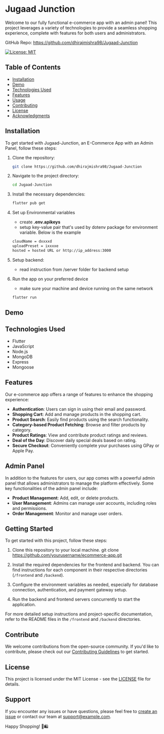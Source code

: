 # Jugaad Junction

Welcome to our fully functional e-commerce app with an admin panel! This project leverages a variety of technologies to provide a seamless shopping experience, complete with features for both users and administrators.

GitHub Repo: https://github.com/dhirajmishra98/Jugaad-Junction


[![License: MIT](https://img.shields.io/badge/License-MIT-yellow.svg)](https://opensource.org/licenses/MIT)

## Table of Contents

- [Installation](#installation)
- [Demo](#demo)
- [Technologies Used](#technolgiesused)
- [Features](#features)
- [Usage](#usage)
- [Contributing](#contributing)
- [License](#license)
- [Acknowledgments](#acknowledgments)

## Installation
To get started with Jugaad-Junction, an E-Commerce App with an Admin Panel, follow these steps:

1. Clone the repository:
   ```bash
   git clone https://github.com/dhirajmishra98/Jugaad-Junction

2. Navigate to the project directory:
   ```bash
   cd Jugaad-Junction

3. Install the necessary dependencies:
   ```bash
   flutter pub get

4. Set up Environmental variables
    - create **.env.apikeys**
    - setup key-value pair that's used by dotenv package for environment variable. Below is the example
    ```bash
    cloudName = dxxxxd
    uploadPreset = ixxxxe
    hosted = hosted URL or http://ip_address:3000 

5. Setup backend:
   - read instruction from /server folder for backend setup

6. Run the app on your preferred device
   - make sure your machine and device running on the same network
   ```bash
   flutter run

## Demo








    
















## Technologies Used

- Flutter
- JavaScript
- Node.js
- MongoDB
- Express
- Mongoose

## Features

Our e-commerce app offers a range of features to enhance the shopping experience:

- **Authentication**: Users can sign in using their email and password.
- **Shopping Cart**: Add and manage products in the shopping cart.
- **Product Search**: Easily find products using the search functionality.
- **Category-based Product Fetching**: Browse and filter products by category.
- **Product Ratings**: View and contribute product ratings and reviews.
- **Deal of the Day**: Discover daily special deals based on rating.
- **Secure Checkout**: Conveniently complete your purchases using GPay or Apple Pay.

## Admin Panel

In addition to the features for users, our app comes with a powerful admin panel that allows administrators to manage the platform effectively. Some key functionalities of the admin panel include:

- **Product Management**: Add, edit, or delete products.
- **User Management**: Admins can manage user accounts, including roles and permissions.
- **Order Management**: Monitor and manage user orders.

## Getting Started

To get started with this project, follow these steps:

1. Clone this repository to your local machine.
git clone https://github.com/yourusername/ecommerce-app.git

2. Install the required dependencies for the frontend and backend. You can find instructions for each component in their respective directories (`/frontend` and `/backend`).

3. Configure the environment variables as needed, especially for database connection, authentication, and payment gateway setup.

4. Run the backend and frontend servers concurrently to start the application.

For more detailed setup instructions and project-specific documentation, refer to the README files in the `/frontend` and `/backend` directories.

## Contribute

We welcome contributions from the open-source community. If you'd like to contribute, please check out our [Contributing Guidelines](CONTRIBUTING.md) to get started.

## License

This project is licensed under the MIT License - see the [LICENSE](LICENSE) file for details.

## Support

If you encounter any issues or have questions, please feel free to [create an issue](https://github.com/yourusername/ecommerce-app/issues) or contact our team at [support@example.com](mailto:support@example.com).

Happy Shopping! 🛒🛍️


